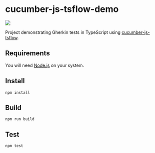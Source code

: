 # cucumber-js-tsflow-demo
<img src="https://travis-ci.org/codeandcats/cucumber-js-tsflow-demo.svg?branch=master" />

Project demonstrating Gherkin tests in TypeScript using [cucumber-js-tsflow](https://github.com/timjroberts/cucumber-js-tsflow).

## Requirements
You will need [Node.js](https://nodejs.org) on your system.

## Install
```
npm install
```

## Build
```
npm run build
```

## Test
```
npm test
```
